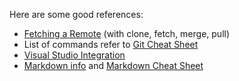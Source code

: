 Here are some good references:

* [Fetching a Remote](https://help.github.com/articles/fetching-a-remote/) (with clone, fetch, merge, pull)
* List of commands refer to [Git Cheat Sheet](https://education.github.com/git-cheat-sheet-education.pdf)
* [Visual Studio Integration](https://github.com/github/VisualStudio/tree/master/docs)
* [Markdown info](https://guides.github.com/features/mastering-markdown/) and [Markdown Cheat Sheet](https://github.com/adam-p/markdown-here/wiki/Markdown-Cheatsheet)
